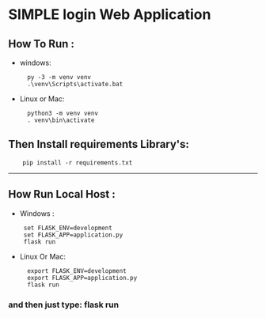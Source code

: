 # SIMPLE login Web Application 

## How To Run :
- windows:

        py -3 -m venv venv  
        .\venv\Scripts\activate.bat

- Linux or Mac:

        python3 -m venv venv
        . venv\bin\activate


## Then Install requirements Library's:
        
        pip install -r requirements.txt 

___

## How Run Local Host : 
 
 - Windows :        
        
        set FLASK_ENV=development
        set FLASK_APP=application.py
        flask run

- Linux Or Mac:

        export FLASK_ENV=development
        export FLASK_APP=application.py
        flask run



### and then just type: flask run


